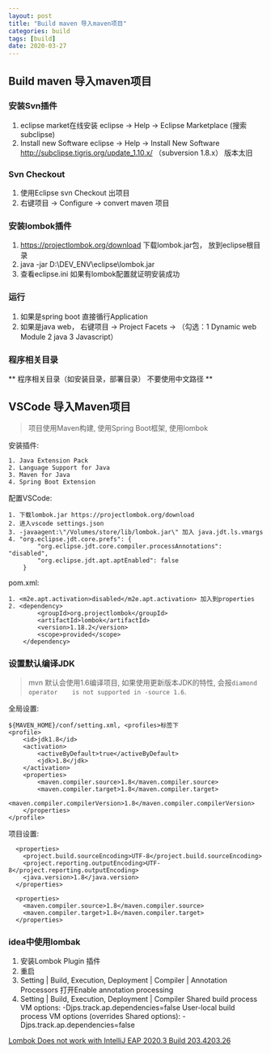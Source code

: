```yaml
---
layout: post
title: "Build maven 导入maven项目"
categories: build
tags: [build]
date: 2020-03-27
---
```


## Build maven 导入maven项目

### 安装Svn插件
1. eclipse market在线安装 eclipse -> Help -> Eclipse Marketplace (搜索subclipse)
2. Install new Software eclipse -> Help -> Install New Software http://subclipse.tigris.org/update_1.10.x/ （subversion 1.8.x） 版本太旧

### Svn Checkout
1. 使用Eclipse svn Checkout 出项目
2. 右键项目 -> Configure -> convert maven 项目

### 安装lombok插件
1. https://projectlombok.org/download 下载lombok.jar包， 放到eclipse根目录
2. java -jar D:\DEV_ENV\eclipse\lombok.jar
3. 查看eclipse.ini 如果有lombok配置就证明安装成功

### 运行
1. 如果是spring boot 直接循行Application
2. 如果是java web， 右键项目 -> Project Facets -> （勾选：1 Dynamic web Module 2 java 3 Javascript）

### 程序相关目录
** 程序相关目录（如安装目录，部署目录） 不要使用中文路径 **

## VSCode 导入Maven项目

> 项目使用Maven构建, 使用Spring Boot框架, 使用lombok

安装插件: 

    1. Java Extension Pack
    2. Language Support for Java
    3. Maven for Java
    4. Spring Boot Extension

配置VSCode:

    1. 下载lombok.jar https://projectlombok.org/download
    2. 进入vscode settings.json
    3. -javaagent:\"/Volumes/store/lib/lombok.jar\" 加入 java.jdt.ls.vmargs
    4. "org.eclipse.jdt.core.prefs": {
            "org.eclipse.jdt.core.compiler.processAnnotations": "disabled",
            "org.eclipse.jdt.apt.aptEnabled": false
        }

pom.xml:

    1. <m2e.apt.activation>disabled</m2e.apt.activation> 加入到properties
    2. <dependency>
			<groupId>org.projectlombok</groupId>
			<artifactId>lombok</artifactId>
			<version>1.18.2</version>
			<scope>provided</scope>
		</dependency>


### 设置默认编译JDK

> mvn 默认会使用1.6编译项目, 如果使用更新版本JDK的特性, 会报`diamond operator   
> is not supported in -source 1.6`.

全局设置:

    ${MAVEN_HOME}/conf/setting.xml, <profiles>标签下
    <profile>
        <id>jdk1.8</id>
        <activation>
            <activeByDefault>true</activeByDefault>
            <jdk>1.8</jdk>
        </activation>
        <properties>
            <maven.compiler.source>1.8</maven.compiler.source>
            <maven.compiler.target>1.8</maven.compiler.target>
            <maven.compiler.compilerVersion>1.8</maven.compiler.compilerVersion>
        </properties>
    </profile>

项目设置:

      <properties>
        <project.build.sourceEncoding>UTF-8</project.build.sourceEncoding>
        <project.reporting.outputEncoding>UTF-8</project.reporting.outputEncoding>
        <java.version>1.8</java.version>
      </properties>

      <properties>
        <maven.compiler.source>1.8</maven.compiler.source>
        <maven.compiler.target>1.8</maven.compiler.target>
      </properties>


### idea中使用lombak

   1. 安装Lombok Plugin 插件
   2. 重启
   3. Setting | Build, Execution, Deployment | Compiler | Annotation Processors
      打开Enable annotation processing
   4. Setting | Build, Execution, Deployment | Compiler
      Shared build process VM options: -Djps.track.ap.dependencies=false
      User-local build process VM options (overrides Shared options): -Djps.track.ap.dependencies=false

   [Lombok Does not work with IntelliJ EAP 2020.3 Build 203.4203.26](https://github.com/rzwitserloot/lombok/issues/2592)  
